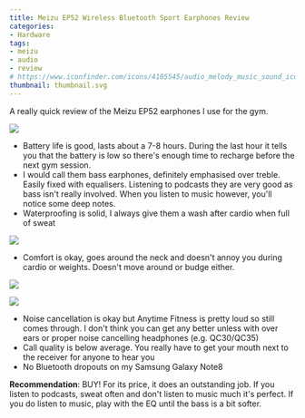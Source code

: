 ```yaml
---
title: Meizu EP52 Wireless Bluetooth Sport Earphones Review
categories:
- Hardware
tags:
- meizu
- audio
- review
# https://www.iconfinder.com/icons/4105545/audio_melody_music_sound_icon
thumbnail: thumbnail.svg
---
```


A really quick review of the Meizu EP52 earphones I use for the gym.

<!-- more -->

![](/front.jpg)

- Battery life is good, lasts about a 7-8 hours. During the last hour it tells you that the battery is low so there's enough time to recharge before the next gym session.
- I would call them bass earphones, definitely emphasised over treble. Easily fixed with equalisers. Listening to podcasts they are very good as bass isn't really involved. When you listen to music however, you'll notice some deep notes.
- Waterproofing is solid, I always give them a wash after cardio when full of sweat

![](/washing.jpg)

- Comfort is okay, goes around the neck and doesn't annoy you during cardio or weights. Doesn't move around or budge either.

![](/side.jpg)

![](/back.jpg)

- Noise cancellation is okay but Anytime Fitness is pretty loud so still comes through. I don't think you can get any better unless with over ears or proper noise cancelling headphones (e.g. QC30/QC35)
- Call quality is below average. You really have to get your mouth next to the receiver for anyone to hear you
- No Bluetooth dropouts on my Samsung Galaxy Note8

**Recommendation**: BUY! For its price, it does an outstanding job. If you listen to podcasts, sweat often and don't listen to music  much it's perfect. If you do listen to music, play with the EQ until the bass is a bit softer.
